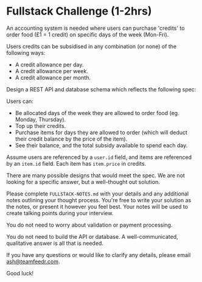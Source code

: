 # Fullstack Challenge (1-2hrs)

An accounting system is needed where users can purchase 'credits' to order food (£1 = 1 credit) on specific days of the
week (Mon-Fri).

Users credits can be subsidised in any combination (or none) of the following ways:

- A credit allowance per day.
- A credit allowance per week.
- A credit allowance per month.

Design a REST API and database schema which reflects the following spec:

Users can:
- Be allocated days of the week they are allowed to order food (eg. Monday, Thursday).
- Top up their credits.
- Purchase items for days they are allowed to order (which will deduct their credit balance by the price of the item).
- See their balance, and the total subsidy available to spend each day.

Assume users are referenced by a `user.id` field, and items are referenced by an `item.id` field. Each item has
`item.price` in credits.

There are many possible designs that would meet the spec. We are not looking for a specific answer, but a well-thought
out solution.

Please complete `FULLSTACK-NOTES.md` with your details and any additional notes outlining your thought process.
You're free to write your solution as the notes, or present it however you feel best. Your notes will be used to create
talking points during your interview.

You do not need to worry about validation or payment processing.

You do not need to build the API or database. A well-communicated, qualitative answer is all that is needed.

If you have any questions or would like to clarify any details, please email ash@teamfeedr.com.

Good luck!
